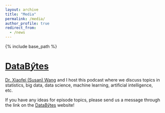 ```yaml
---
layout: archive
title: "Media"
permalink: /media/
author_profile: true
redirect_from:
  - /news
---
```


{% include base_path %}


[DataB$\hat{y}$tes](https://databytespodcast.github.io)
======
[Dr. Xiaofei (Susan) Wang](http://xiaofei-wang.com) and I host this podcast where we discuss topics in statistics, big data, data science, machine learning, artificial intelligence, etc.

If you have any ideas for episode topics, please send us a message through the link on the [DataB$\hat{y}$tes](https://databytespodcast.github.io) website!